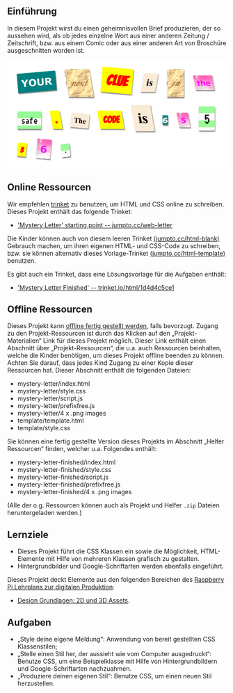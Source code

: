 ## Einführung 

In diesem Projekt wirst du einen geheimnisvollen Brief produzieren, der so aussehen wird, als ob jedes einzelne Wort aus einer anderen Zeitung / Zeitschrift, bzw. aus einem Comic oder aus einer anderen Art von Broschüre ausgeschnitten worden ist. 

![screenshot](images/letter-final.png)

## Online Ressourcen

Wir empfehlen [trinket](https://trinket.io/) zu benutzen, um HTML und CSS online zu schreiben. Dieses Projekt enthält das folgende Trinket:

+ ['Mystery Letter' starting point  -- jumpto.cc/web-letter](http://jumpto.cc/web-letter)

Die Kinder können auch von diesem leeren Trinket [(jumpto.cc/html-blank)](http://jumpto.cc/html-blank) Gebrauch machen, um ihren eigenen HTML- und CSS-Code zu schreiben, bzw. sie können alternativ dieses Vorlage-Trinket [(jumpto.cc/html-template)](http://jumpto.cc/html-template) benutzen.

Es gibt auch ein Trinket, dass eine Lösungsvorlage für die Aufgaben enthält:

+ ['Mystery Letter Finished' -- trinket.io/html/1d4d4c5ce1](https://trinket.io/html/1d4d4c5ce1)

## Offline Ressourcen
Dieses Projekt kann [offline fertig gestellt werden](https://www.codeclubprojects.org/en-GB/resources/webdev-working-offline/), falls bevorzugt. Zugang zu den Projekt-Ressourcen ist durch das Klicken auf den „Projekt-Materialien“ Link für dieses Projekt möglich. Dieser Link enthält einen Abschnitt über „Projekt-Ressourcen“, die u.a. auch Ressourcen beinhalten, welche die Kinder benötigen, um dieses Projekt offline beenden zu können. Achten Sie darauf, dass jedes Kind Zugang zu einer Kopie dieser Ressourcen hat. Dieser Abschnitt enthält die folgenden Dateien:

+ mystery-letter/index.html
+ mystery-letter/style.css
+ mystery-letter/script.js
+ mystery-letter/prefixfree.js
+ mystery-letter/4 x .png images
+ template/template.html
+ template/style.css

Sie können eine fertig gestellte Version dieses Projekts im Abschnitt „Helfer Ressourcen“ finden, welcher u.a. Folgendes enthält:

+ mystery-letter-finished/index.html
+ mystery-letter-finished/style.css
+ mystery-letter-finished/script.js
+ mystery-letter-finished/prefixfree.js
+ mystery-letter-finished/4 x .png images

(Alle der o.g. Ressourcen können auch als Projekt und Helfer `.zip` Dateien heruntergeladen werden.)

## Lernziele
+ Dieses Projekt führt die CSS Klassen ein sowie die Möglichkeit, HTML-Elemente mit Hilfe von mehreren Klassen grafisch zu gestalten.
+ Hintergrundbilder und Google-Schriftarten werden ebenfalls eingeführt. 

Dieses Projekt deckt Elemente aus den folgenden Bereichen des [Raspberry Pi Lehrplans zur digitalen Produktion](http://rpf.io/curriculum):

+ [Design Grundlagen: 2D und 3D Assets](https://www.raspberrypi.org/curriculum/design/creator).

## Aufgaben
+ „Style deine eigene Meldung“: Anwendung von bereit gestellten CSS Klassenstilen;
+ „Stelle einen Stil her, der aussieht wie vom Computer ausgedruckt“: Benutze CSS, um eine Beispielklasse mit Hilfe von Hintergrundbildern und Google-Schriftarten nachzuahmen. 
+ „Produziere deinen eigenen Stil“: Benutze CSS, um einen neuen Stil herzustellen.

